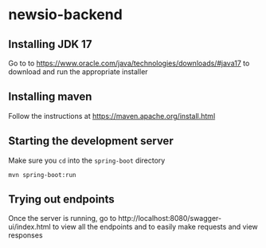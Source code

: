 # newsio-backend

## Installing JDK 17
Go to to https://www.oracle.com/java/technologies/downloads/#java17 to download and run the appropriate installer

## Installing maven
Follow the instructions at https://maven.apache.org/install.html

## Starting the development server
Make sure you `cd` into the `spring-boot` directory

``` mvn spring-boot:run ```

## Trying out endpoints
Once the server is running, go to http://localhost:8080/swagger-ui/index.html to view all the endpoints and to easily make requests and view responses
